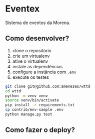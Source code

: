 # Eventex

Sistema de eventos da Morena.

## Como desenvolver?

1. clone o repositório
2. crie um virtualenv
3. ative o virtualenv
4. instale as dependências
5. configure a instância com `.env`
6. execute os testes

```bash
git clone git@github.com:amenezes/wttd
cd wttd
python -m venv venv
source venv/bin/activate
pip install -r requirements.txt
cp contrib/env-sample .env
python manage.py test
```

## Como fazer o deploy?

